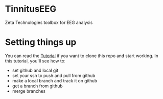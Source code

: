 # TinnitusEEG

Zeta Technologies toolbox for EEG analysis

# Setting things up

You can read the [Tutorial](TUTO_SET_GITHUB_SSH.md) if you want to clone this repo and start working. In this tutorial, you'll see how to:
- set github and local git
- set your ssh to push and pull from github
- make a local branch and track it on github
- get a branch from github
- merge branches